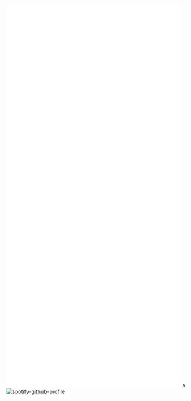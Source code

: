 ![Metrics](https://github.com/wolda-wolda/wolda-wolda/blob/main/github-metrics.svg)
a
[![spotify-github-profile](https://spotify-github-profile.vercel.app/api/view?uid=qt9rwthx58xczc2tr7wcw6uu8&cover_image=true&theme=default&bar_color=9c3caf&bar_color_cover=true)](https://spotify-github-profile.vercel.app/api/view?uid=qt9rwthx58xczc2tr7wcw6uu8&redirect=true)
